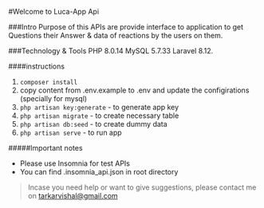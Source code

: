 #Welcome to Luca-App Api

###Intro
Purpose of this APIs are provide interface to application to get Questions their Answer & data of reactions by the users on them.

###Technology & Tools
PHP 8.0.14
MySQL 5.7.33
Laravel 8.12.

####instructions
1. `composer install`
2. copy content from .env.example to .env and update the configirations (specially for mysql)
3. `php artisan key:generate` - to generate app key
4. `php artisan migrate` - to create necessary table
5. `php artisan db:seed` - to create dummy data
6. `php artisan serve` - to run app


#####Important notes
- Please use Insomnia for test APIs 
- You can find .insomnia_api.json in root directory


> Incase you need help or want to give suggestions, please contact me on tarkarvishal@gmail.com
